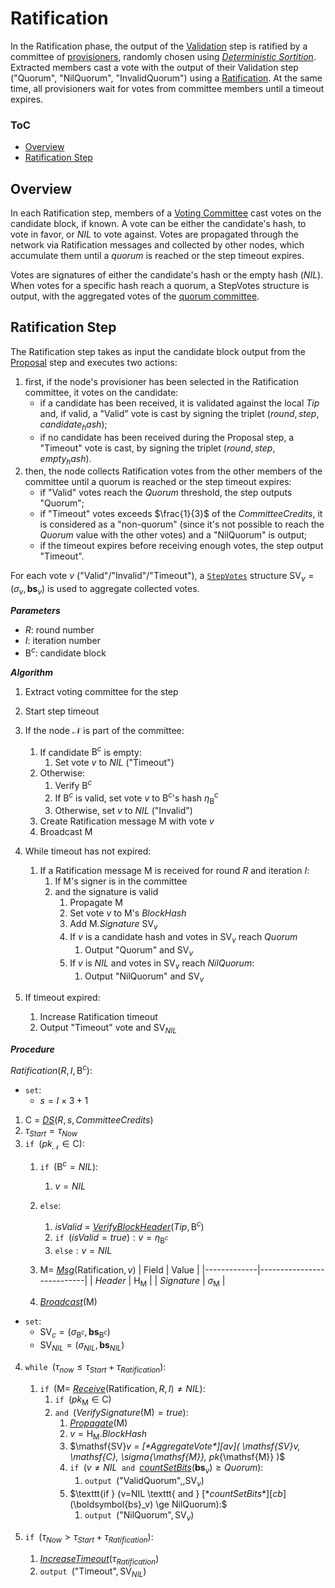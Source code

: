 # Ratification

In the Ratification phase, the output of the [Validation][val] step is ratified by a committee of [provisioners][p], randomly chosen using [*Deterministic Sortition*][ds]. 
Extracted members cast a vote with the output of their Validation step ("Quorum", "NilQuorum", "InvalidQuorum") using a [Ratification][rmsg]. 
At the same time, all provisioners wait for votes from committee members until a timeout expires.



### ToC
- [Overview](#overview)
- [Ratification Step](#ratification-step)

## Overview
In each Ratification step, members of a [Voting Committee][vc] cast votes on the candidate block, if known. A vote can be either the candidate's hash, to vote in favor, or $NIL$ to vote against. Votes are propagated through the network via $\mathsf{Ratification}$ messages and collected by other nodes, which accumulate them until a *quorum* is reached or the step timeout expires.

Votes are signatures of either the candidate's hash or the empty hash ($NIL$). When votes for a specific hash reach a quorum, a $\mathsf{StepVotes}$ structure is output, with the aggregated votes of the [quorum committee][sc].


## Ratification Step
The Ratification step takes as input the candidate block output from the [Proposal][prop] step and executes two actions: 
1. first, if the node's provisioner has been selected in the Ratification committee, it votes on the candidate:
   - if a candidate has been received, it is validated against the local $Tip$ and, if valid, a $\text{"Valid"}$ vote is cast by signing the triplet $(round, step, candidate_hash)$; 
   <!-- TODO: if the validation fails, an $Invalid$ vote is cast. vote definition must be changed to support this -->
   - if no candidate has been received during the Proposal step, a $\text{"Timeout"}$ vote is cast, by signing the triplet $(round, step, empty_hash)$.
2. then, the node collects Ratification votes from the other members of the committee until a quorum is reached or the step timeout expires:
   - if $\text{"Valid"}$ votes reach the $Quorum$ threshold, the step outputs $\text{"Quorum"}$;
   - if $\text{"Timeout"}$ votes exceeds $\frac{1}{3}$ of the $CommitteeCredits$, it is considered as a "non-quorum" (since it's not possible to reach the $Quorum$ value with the other votes) and a $\text{"NilQuorum"}$ is output;
   - if the timeout expires before receiving enough votes, the step output $\text{"Timeout"}$.

For each vote $v$ ($\text{"Valid"}$/$\text{"Invalid"}$/$\text{"Timeout"}$), a [`StepVotes`][sv] structure $\mathsf{SV}_v=(\sigma_v,\boldsymbol{bs}_v)$ is used to aggregate collected votes. 


***Parameters***
- $R$: round number
- $I$: iteration number
- $\mathsf{B}^c$: candidate block

***Algorithm***
1. Extract voting committee for the step
2. Start step timeout
3. If the node $\mathcal{N}$ is part of the committee:
   1. If candidate $\mathsf{B}^c$ is empty:
      1. Set vote $v$ to $NIL$ ($\text{"Timeout"}$)
   2. Otherwise:
      1. Verify $\mathsf{B}^c$
      2. If $\mathsf{B}^c$ is valid, set vote $v$ to $\mathsf{B}^c$'s hash $\eta_\mathsf{B}^c$
      3. Otherwise, set $v$ to $NIL$ ($\text{"Invalid"}$)
   3. Create $\mathsf{Ratification}$ message $\mathsf{M}$ with vote $v$
   4. Broadcast $\mathsf{M}$

4. While timeout has not expired:
   1. If a $\mathsf{Ratification}$ message $\mathsf{M}$ is received for round $R$ and iteration $I$:
      1. If $\mathsf{M}$'s signer is in the committee
      2. and the signature is valid
         1. Propagate $\mathsf{M}$
         2. Set vote $v$ to $\mathsf{M}$'s $BlockHash$
         3. Add $\mathsf{M}.Signature$ $\mathsf{SV}_v$
         4. If $v$ is a candidate hash and votes in $\mathsf{SV}_v$ reach $Quorum$
            1. Output $\text{"Quorum"}$ and $\mathsf{SV}_v$
         5. If $v$ is $NIL$ and votes in $\mathsf{SV}_v$ reach $NilQuorum$:
            1. Output $\text{"NilQuorum"}$ and $\mathsf{SV}_v$
 5. If timeout expired:
    1. Increase Ratification timeout
    2. Output $\text{"Timeout"}$ vote and $\mathsf{SV}_{NIL}$
    <!-- TODO: why do we output SV_NIL? what if we have all Valid votes but less than Quorum? -->

***Procedure***

$Ratification( R, I, \mathsf{B}^c ) :$
- $\texttt{set}:$ 
  - $s = I \times 3 + 1$
1. $\mathsf{C}$ = [*DS*][dsa]$(R,s,CommitteeCredits)$
2. $\tau_{Start} = \tau_{Now}$
3. $\texttt{if } (pk_\mathcal{N} \in \mathsf{C}):$
   1. $\texttt{if } (\mathsf{B}^c = NIL):$
      1. $v = NIL$
   2. $\texttt{else}:$
      1. $isValid$ = [*VerifyBlockHeader*][vbh]$(Tip,\mathsf{B}^c)$
      2. $\texttt{if } (isValid = true) : v = \eta_{\mathsf{B}^c}$
      3. $\texttt{else}: v = NIL$
   3. $`\mathsf{M} = `$ [*Msg*][msg]$(\mathsf{Ratification}, v)$
      | Field       | Value                     | 
      |-------------|---------------------------|
      | $Header$    | $\mathsf{H}_{\mathsf{M}}$ |
      | $Signature$ | $\sigma_{\mathsf{M}}$     |

   4. [*Broadcast*][mx]$(\mathsf{M})$

- $\texttt{set}:$
   - $\mathsf{SV}_c = (\sigma_{\mathsf{B}^c}, \boldsymbol{bs}_{\mathsf{B}^c})$
   - $\mathsf{SV}_{NIL} = (\sigma_{NIL}, \boldsymbol{bs}_{NIL})$

4. $\texttt{while } (\tau_{now} \le \tau_{Start}+\tau_{Ratification}):$
   1. $\texttt{if } (\mathsf{M} =$ [*Receive*][mx]$(\mathsf{Ratification},R,I) \ne NIL):$
      1. $\texttt{if } (pk_{\mathsf{M}} \in \mathsf{C})$
      2. $\texttt{and }($*VerifySignature*$(\mathsf{M}) = true):$
         1. [*Propagate*][mx]$(\mathsf{M})$
         2. $v = \mathsf{H}_{\mathsf{M}}.BlockHash$
         3. $\mathsf{SV}_v = $[*AggregateVote*][av]$( \mathsf{SV}_v, \mathsf{C}, \sigma_{\mathsf{M}}, pk_{\mathsf{M}} )$
         4. $\texttt{if } (v \ne NIL \texttt{ and }$[*countSetBits*][cb]$(\boldsymbol{bs}_v) \ge Quorum):$
            1. $\texttt{output } (\text{"ValidQuorum"},, \mathsf{SV}_v)$
         5. $\texttt{if } (v=NIL \texttt{ and } $[*countSetBits*][cb]$(\boldsymbol{bs}_v) \ge NilQuorum):$
            1. $\texttt{output } (\text{"NilQuorum"}, \mathsf{SV}_v)$

 5. $\texttt{if } (\tau_{Now} \gt \tau_{Start}+\tau_{Ratification}):$
    1. [*IncreaseTimeout*][it]$(\tau_{Ratification})$
    2. $\texttt{output } (\text{"Timeout"}, \mathsf{SV}_{NIL})$


<!------------------------- LINKS ------------------------->
<!-- https://github.com/dusk-network/dusk-protocol/tree/main/consensus/validation/README.md -->
[val]: #validation-step


<!-- Consensus -->
[cp]:  https://github.com/dusk-network/dusk-protocol/tree/main/consensus/README.md#consensus-parameters
[p]:   https://github.com/dusk-network/dusk-protocol/tree/main/consensus/README.md#provisioners-and-stakes
[sv]:  https://github.com/dusk-network/dusk-protocol/tree/main/consensus/README.md#stepvotes
[av]:  https://github.com/dusk-network/dusk-protocol/tree/main/consensus/README.md#aggregatevote
[it]:  https://github.com/dusk-network/dusk-protocol/tree/main/consensus/README.md#increasetimeout
<!-- Proposal -->
[prop]: https://github.com/dusk-network/dusk-protocol/tree/main/consensus/proposal
<!-- Sortition -->
[ds]:  https://github.com/dusk-network/dusk-protocol/tree/main/consensus/sortition/README.md
[dsa]: https://github.com/dusk-network/dusk-protocol/tree/main/consensus/sortition/README.md#deterministic-sortition-ds
[vc]:  https://github.com/dusk-network/dusk-protocol/tree/main/consensus/sortition/README.md#voting-committees
[sc]:  https://github.com/dusk-network/dusk-protocol/tree/main/consensus/sortition/README.md#subcommittees
[cb]:  https://github.com/dusk-network/dusk-protocol/tree/main/consensus/sortition/README.md#countsetbits
<!-- Chain Management -->
[vbh]: https://github.com/dusk-network/dusk-protocol/tree/main/consensus/chain-management/README.md#verifyblockheader
<!-- Messages -->
[msg]: https://github.com/dusk-network/dusk-protocol/tree/main/consensus/messages/README.md#message-creation
[mx]:  https://github.com/dusk-network/dusk-protocol/tree/main/consensus/messages/README.md#message-exchange
[rmsg]: https://github.com/dusk-network/dusk-protocol/tree/main/consensus/messages/README.md#ratification-message
